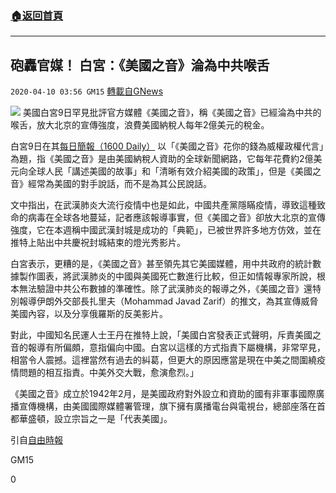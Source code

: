 ###  [:house:返回首頁](https://github.com/ourhimalayas/txt)
---

## 砲轟官媒！ 白宮：《美國之音》淪為中共喉舌
`2020-04-10 03:56 GM15` [轉載自GNews](https://gnews.org/zh-hant/168224/)

![](https://s3.amazonaws.com/gnews-media-offload/wp-content/uploads/2020/04/10035031/phpIgMp4k.jpg)
美國白宮9日罕見批評官方媒體《美國之音》，稱《美國之音》已經淪為中共的喉舌，放大北京的宣傳強度，浪費美國納稅人每年2億美元的稅金。

白宮9日在其[每日簡報（1600 Daily）](https://www.whitehouse.gov/1600daily/) 以「《美國之音》花你的錢為威權政權代言」為題，指《美國之音》是由美國納稅人資助的全球新聞網路，它每年花費約2億美元向全球人民「講述美國的故事」和「清晰有效介紹美國的政策」，但是《美國之音》經常為美國的對手說話，而不是為其公民說話。

文中指出，在武漢肺炎大流行疫情中也是如此，中國共產黨隱瞞疫情，導致這種致命的病毒在全球各地蔓延，記者應該報導事實，但《美國之音》卻放大北京的宣傳強度，它在本週稱中國武漢封城是成功的「典範」，已被世界許多地方仿效，並在推特上貼出中共慶祝封城結束的燈光秀影片。

白宮表示，更糟的是，《美國之音》甚至領先其它美國媒體，用中共政府的統計數據製作圖表，將武漢肺炎的中國與美國死亡數進行比較，但正如情報專家所說，根本無法驗證中共公布數據的準確性。除了武漢肺炎的報導之外，《美國之音》還特別報導伊朗外交部長扎里夫（Mohammad Javad Zarif）的推文，為其宣傳威脅美國內容，以及分享俄羅斯的反美影片。

對此，中國知名民運人士王丹在推特上說，「美國白宮發表正式聲明，斥責美國之音的報導有所偏頗，意指偏向中國。白宮以這樣的方式指責下屬機構，非常罕見，相當令人震撼。這裡當然有過去的糾葛，但更大的原因應當是現在中美之間圍繞疫情問題的相互指責。中美外交大戰，愈演愈烈。」

《美國之音》成立於1942年2月，是美國政府對外設立和資助的國有非軍事國際廣播宣傳機構，由美國國際媒體署管理，旗下擁有廣播電台與電視台，總部座落在首都華盛頓，設立宗旨之一是「代表美國」。

引自[自由時報](https://news.ltn.com.tw/news/world/breakingnews/3129303)

GM15

0
